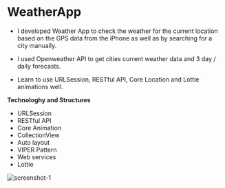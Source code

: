 # WeatherApp

- I developed Weather App to check the weather for the current location based on the GPS data from the iPhone as well as by searching for a city manually.

- I used Openweather API to get cities current weather data and 3 day / daily forecasts.

- Learn to use URLSession, RESTful API, Core Location and  Lottie animations well.

**Technologhy and Structures**
- URLSession
- RESTful API
- Core Animation
- CollectionView
- Auto layout
- VIPER Pattern
- Web services
- Lottie
 
![screenshot-1](https://user-images.githubusercontent.com/107931897/228205413-8175b5f2-a9b3-4b38-8d15-f6e6a55baefb.png)


